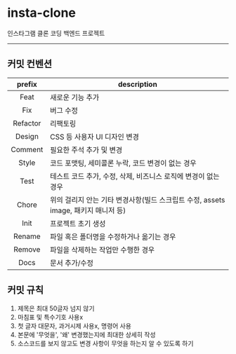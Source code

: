 # insta-clone

인스타그램 클론 코딩 백엔드 프로젝트

---

## 커밋 컨벤션

|    prefix    | description                                                            |
| :----------: | ---------------------------------------------------------------------- |
|     Feat     | 새로운 기능 추가                                                           |
|     Fix      | 버그 수정                                                                |
|   Refactor   | 리팩토링                                                                 |
|    Design    | CSS 등 사용자 UI 디자인 변경                                                |
|   Comment    | 필요한 주석 추가 및 변경                                                    |
|    Style     | 코드 포맷팅, 세미콜론 누락, 코드 변경이 없는 경우                                 |
|     Test     | 테스트 코드 추가, 수정, 삭제, 비즈니스 로직에 변경이 없는 경우                       |
|    Chore     | 위의 걸리지 안는 기타 변경사항(빌드 스크립트 수정, assets image, 패키지 매니저 등)    |
|     Init     | 프로젝트 초기 생성                                                         |
|    Rename    | 파일 혹은 폴더명을 수정하거나 옮기는 경우                                        |
|    Remove    | 파일을 삭제하는 작업만 수행한 경우                                             |
|     Docs     | 문서 추가/수정                                                            |

## 커밋 규칙

1. 제목은 최대 50글자 넘지 않기
2. 마침표 및 특수기호 사용x
3. 첫 글자 대문자, 과거시제 사용x, 명령어 사용
4. 본문에 '무엇을', '왜' 변경했는지에 최대한 상세히 작성
5. 소스코드를 보지 않고도 변경 사항이 무엇을 하는지 알 수 있도록 하기
